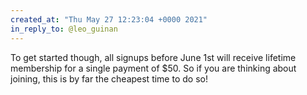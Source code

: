 ```yaml
---
created_at: "Thu May 27 12:23:04 +0000 2021"
in_reply_to: @leo_guinan
---
```


To get started though, all signups before June 1st will receive lifetime membership for a single payment of $50. So if you are thinking about joining, this is by far the cheapest time to do so!